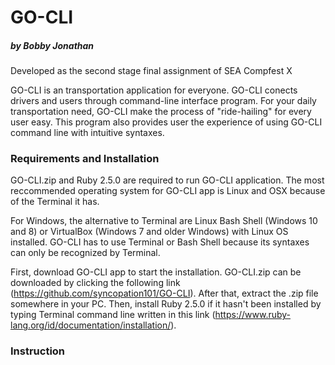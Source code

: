 # GO-CLI
##### by Bobby Jonathan

Developed as the second stage final assignment of SEA Compfest X

GO-CLI is an transportation application for everyone. GO-CLI conects drivers and users through command-line interface program. For your daily transportation need, GO-CLI make the process of "ride-hailing" for every user easy.  This program also provides user the experience of using GO-CLI command line with intuitive syntaxes.

### Requirements and Installation
GO-CLI.zip and Ruby 2.5.0 are required to run GO-CLI application. The most reccommended operating system for GO-CLI app is Linux and OSX because of the Terminal it has. 

For Windows, the alternative to Terminal are Linux Bash Shell (Windows 10 and 8) or VirtualBox (Windows 7 and older Windows) with Linux OS installed. GO-CLI has to use Terminal or Bash Shell because its syntaxes can only be recognized by Terminal.

First, download GO-CLI app to start the installation. GO-CLI.zip can be downloaded by clicking the following link (https://github.com/syncopation101/GO-CLI). After that, extract the .zip file somewhere in your PC. Then, install Ruby 2.5.0 if it hasn't been installed by typing Terminal command line written in this link (https://www.ruby-lang.org/id/documentation/installation/).

### Instruction

